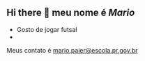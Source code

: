 ## Hi there 👋 meu nome é *Mario* 

- Gosto de jogar futsal
- 



Meus contato é 
mario.paier@escola.pr.gov.br
